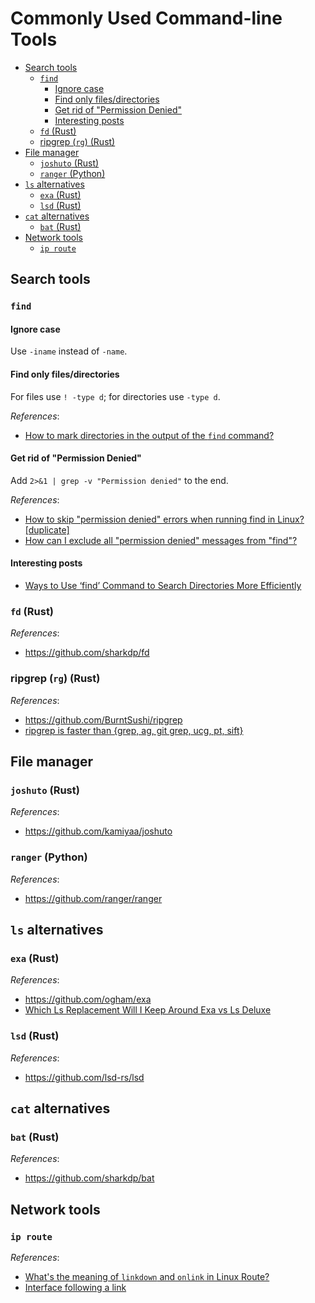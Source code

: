 # Commonly Used Command-line Tools

- [Search tools](#search-tools)
  - [`find`](#find)
    - [Ignore case](#ignore-case)
    - [Find only files/directories](#find-only-filesdirectories)
    - [Get rid of "Permission Denied"](#get-rid-of-permission-denied)
    - [Interesting posts](#interesting-posts)
  - [`fd` (Rust)](#fd-rust)
  - [ripgrep (`rg`) (Rust)](#ripgrep-rg-rust)
- [File manager](#file-manager)
  - [`joshuto` (Rust)](#joshuto-rust)
  - [`ranger` (Python)](#ranger-python)
- [`ls` alternatives](#ls-alternatives)
  - [`exa` (Rust)](#exa-rust)
  - [`lsd` (Rust)](#lsd-rust)
- [`cat` alternatives](#cat-alternatives)
  - [`bat` (Rust)](#bat-rust)
- [Network tools](#network-tools)
  - [`ip route`](#ip-route)

## Search tools

### `find`

#### Ignore case

Use `-iname` instead of `-name`.

#### Find only files/directories

For files use `! -type d`; for directories use `-type d`.

*References*:

- [How to mark directories in the output of the `find` command?](https://unix.stackexchange.com/questions/652076/how-to-mark-directories-in-the-output-of-the-find-command)

#### Get rid of "Permission Denied"

Add `2>&1 | grep -v "Permission denied"` to the end.

*References*:

- [How to skip "permission denied" errors when running find in Linux? \[duplicate\]](https://unix.stackexchange.com/questions/42841/how-to-skip-permission-denied-errors-when-running-find-in-linux)
- [How can I exclude all "permission denied" messages from "find"?](https://stackoverflow.com/questions/762348/how-can-i-exclude-all-permission-denied-messages-from-find)

#### Interesting posts

- [Ways to Use ‘find’ Command to Search Directories More Efficiently](https://www.tecmint.com/find-directory-in-linux/)

### `fd` (Rust)

*References*:

- https://github.com/sharkdp/fd

### ripgrep (`rg`) (Rust)

*References*:

- https://github.com/BurntSushi/ripgrep
- [ripgrep is faster than {grep, ag, git grep, ucg, pt, sift}](https://blog.burntsushi.net/ripgrep/)

## File manager

### `joshuto` (Rust)

*References*:

- https://github.com/kamiyaa/joshuto

### `ranger` (Python)

*References*:

- https://github.com/ranger/ranger

## `ls` alternatives

### `exa` (Rust)

*References*:

- https://github.com/ogham/exa
- [Which Ls Replacement Will I Keep Around Exa vs Ls Deluxe](https://www.youtube.com/watch?v=PDu1e6S_gWw)

### `lsd` (Rust)

*References*:

- https://github.com/lsd-rs/lsd

## `cat` alternatives

### `bat` (Rust)

*References*:

- https://github.com/sharkdp/bat

## Network tools

### `ip route`

*References*:

- [What's the meaning of `linkdown` and `onlink` in Linux Route?](https://unix.stackexchange.com/questions/579087/whats-the-meaning-of-linkdown-and-onlink-in-linux-route)
- [Interface following a link](https://serverfault.com/questions/1079631/interface-following-a-link)
